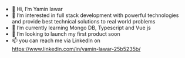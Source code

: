 - 👋 Hi, I’m Yamin lawar
- 👀 I’m interested in full stack development with powerful technologies and provide best technical solutions to real world problems 
- 🌱 I’m currently learning Mongo DB, Typescript and Vue js
- 💞️ I’m looking to launch my first product soon 
- 📫 you can reach me via LinkedIn on https://www.linkedin.com/in/yamin-lawar-25b5235b/

<!---
Yamin-lawar/Yamin-lawar is a ✨ special ✨ repository because its `README.md` (this file) appears on your GitHub profile.
You can click the Preview link to take a look at your changes.
--->
